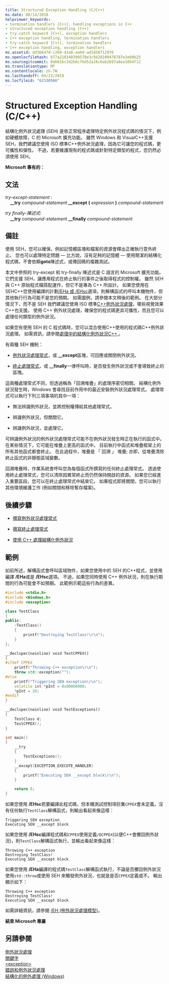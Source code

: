 ```yaml
---
title: Structured Exception Handling (C/C++)
ms.date: 08/14/2018
helpviewer_keywords:
- termination handlers [C++], handling exceptions in C++
- structured exception handling [C++]
- try-catch keyword [C++], exception handlers
- C++ exception handling, termination handlers
- try-catch keyword [C++], termination handlers
- C++ exception handling, exception handlers
ms.assetid: dd3b647d-c269-43a8-aab9-ad1458712976
ms.openlocfilehash: b77a218340399578e3c9428100476787e2e60b25
ms.sourcegitcommit: 0ab61bc3d2b6cfbd52a16c6ab2b97a8ea1864f12
ms.translationtype: MT
ms.contentlocale: zh-TW
ms.lasthandoff: 04/23/2019
ms.locfileid: "62330566"
---
```

# <a name="structured-exception-handling-cc"></a>Structured Exception Handling (C/C++)

結構化例外狀況處理 (SEH) 是依正常程序處理特定例外狀況程式碼的情況下，例如硬體故障，C 的 Microsoft 擴充功能。 雖然 Windows 和 VisualC++支援 SEH，我們建議您使用 ISO 標準C++例外狀況處理，因為它可讓您的程式碼，更可攜性和彈性。 不過，若要維護現有的程式碼或針對特定類型的程式，您仍然必須使用 SEH。

**Microsoft 專有的：**

## <a name="grammar"></a>文法

*try-except-statement* :<br/>
&nbsp;&nbsp;&nbsp;&nbsp;**__try** *compound-statement* **__except** **(** *expression* **)** *compound-statement*

*try finally-陳述式*:<br/>
&nbsp;&nbsp;&nbsp;&nbsp;**__try** *compound-statement* **__finally** *compound-statement*

## <a name="remarks"></a>備註

使用 SEH，您可以確保，例如記憶體區塊和檔案的資源會釋出正確執行意外終止。 您也可以處理特定問題 — 比方說，沒有足夠的記憶體 — 使用簡潔的結構化程式碼，不會依賴**goto**陳述式，或傳回碼的複雜測試。

本文中參照的 try-except 和 try-finally 陳述式是 C 語言的 Microsoft 擴充功能。 它們支援 SEH，讓應用程式在終止執行的事件之後取得程式的控制權。 雖然 SEH 與 C++ 原始程式檔搭配運作，但它不是專為 C++ 所設計。 如果您使用在 SEHC++您使用編譯的計劃[/EHa 或 /EHsc](../build/reference/eh-exception-handling-model.md)選項，則解構函式的呼叫本機物件，但其他執行行為可能不是您的預期。 如需圖例，請參閱本文稍後的範例。 在大部分情況下，而不是 SEH 我們建議您使用 ISO 標準[C++例外狀況處理](../cpp/try-throw-and-catch-statements-cpp.md)，哪些視覺效果C++也支援。 使用 C++ 例外狀況處理，確保您的程式碼更具可攜性，而且您可以處理任何類型的例外狀況。

如果您有使用 SEH 的 C 程式碼時，您可以混合使用C++使用的程式碼C++例外狀況處理。 如需資訊，請參閱[處理中的結構化例外狀況C++ ](../cpp/exception-handling-differences.md)。

有兩種 SEH 機制：

- [例外狀況處理常式](../cpp/writing-an-exception-handler.md)，或 **__except**區塊，可回應或關閉例外狀況。

- [終止處理常式](../cpp/writing-a-termination-handler.md)，或 **__finally**一律呼叫時，是否發生例外狀況或不會導致終止的區塊。

這兩種處理常式不同，但透過稱為「回溯堆疊」的處理序密切相關。 結構化例外狀況發生時，Windows 會尋找目前作用中的最近安裝例外狀況處理常式。 處理常式可以執行下列三項事項的其中一項：

- 無法辨識例外狀況，並將控制權傳給其他處理常式。

- 辨識例外狀況，但關閉它。

- 辨識例外狀況，並處理它。

可辨識例外狀況的例外狀況處理常式可能不在例外狀況發生時正在執行的函式中。 在某些情況下，它可能在堆疊上更高的函式中。 目前執行中函式和堆疊框架上的所有其他函式都會終止。 在此過程中，堆疊是 「 回溯 」 堆疊; 亦即，從堆疊清除終止函式的非靜態區域變數。

回溯堆疊時，作業系統會呼叫您為每個函式所撰寫的任何終止處理常式。 透過使用終止處理常式，您可以清除因異常終止而仍然保持開啟的資源。 如果您已經進入重要區段，您可以在終止處理常式中結束它。 如果程式即將關閉，您可以執行其他環境維護工作 (例如關閉和移除暫存檔案)。

## <a name="next-steps"></a>後續步驟

- [撰寫例外狀況處理常式](../cpp/writing-an-exception-handler.md)

- [撰寫終止處理常式](../cpp/writing-a-termination-handler.md)

- [使用 C++ 處理結構化例外狀況](../cpp/exception-handling-differences.md)

## <a name="example"></a>範例

如前所述，解構函式會呼叫區域物件，如果您使用中的 SEH 的C++程式，並使用編譯 **/EHa**或是 **/EHsc**選項。 不過，如果您同時使用 C++ 例外狀況，則在執行期間的行為可能會不如預期。 此範例示範這些行為的差異。

```cpp
#include <stdio.h>
#include <Windows.h>
#include <exception>

class TestClass
{
public:
    ~TestClass()
    {
        printf("Destroying TestClass!\r\n");
    }
};

__declspec(noinline) void TestCPPEX()
{
#ifdef CPPEX
    printf("Throwing C++ exception\r\n");
    throw std::exception("");
#else
    printf("Triggering SEH exception\r\n");
    volatile int *pInt = 0x00000000;
    *pInt = 20;
#endif
}

__declspec(noinline) void TestExceptions()
{
    TestClass d;
    TestCPPEX();
}

int main()
{
    __try
    {
        TestExceptions();
    }
    __except(EXCEPTION_EXECUTE_HANDLER)
    {
        printf("Executing SEH __except block\r\n");
    }

    return 0;
}
```

如果您使用 **/EHsc**若要編譯此程式碼，但本機測試控制項巨集`CPPEX`會未定義，沒有任何執行`TestClass`解構函式，則輸出看起來像這樣：

```Output
Triggering SEH exception
Executing SEH __except block
```

如果您使用 **/EHsc**編譯程式碼和`CPPEX`使用定義`/DCPPEX`(以便C++會擲回例外狀況)，則`TestClass`解構函式執行，並輸出看起來像這樣：

```Output
Throwing C++ exception
Destroying TestClass!
Executing SEH __except block
```

如果您使用 **/EHa**編譯的程式碼`TestClass`解構函式執行，不論是否擲回例外狀況使用`std::throw`或使用 SEH 來觸發例外狀況，也就是是否`CPPEX`定義或不。 輸出顯示如下：

```Output
Throwing C++ exception
Destroying TestClass!
Executing SEH __except block
```

如需詳細資訊，請參閱 [/EH (例外狀況處理模型)](../build/reference/eh-exception-handling-model.md)。

**結束 Microsoft 專屬**

## <a name="see-also"></a>另請參閱

[例外狀況處理](../cpp/exception-handling-in-visual-cpp.md)<br/>
[關鍵字](../cpp/keywords-cpp.md)<br/>
[\<exception>](../standard-library/exception.md)<br/>
[錯誤和例外狀況處理](../cpp/errors-and-exception-handling-modern-cpp.md)<br/>
[結構化的例外處理 (Windows)](https://msdn.microsoft.com/library/windows/desktop/ms680657.aspx)
